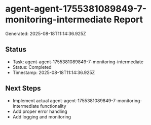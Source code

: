 # agent-agent-1755381089849-7-monitoring-intermediate Report

Generated: 2025-08-18T11:14:36.925Z

## Status
- Task: agent-agent-1755381089849-7-monitoring-intermediate
- Status: Completed
- Timestamp: 2025-08-18T11:14:36.925Z

## Next Steps
- Implement actual agent-agent-1755381089849-7-monitoring-intermediate functionality
- Add proper error handling
- Add logging and monitoring
